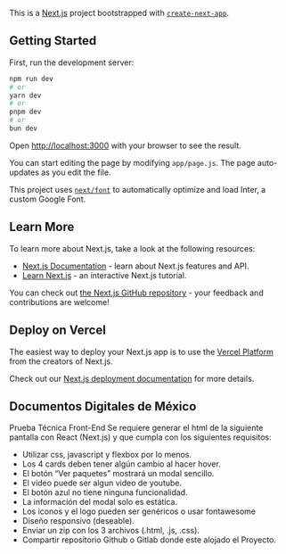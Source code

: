 This is a [Next.js](https://nextjs.org/) project bootstrapped with [`create-next-app`](https://github.com/vercel/next.js/tree/canary/packages/create-next-app).

## Getting Started

First, run the development server:

```bash
npm run dev
# or
yarn dev
# or
pnpm dev
# or
bun dev
```

Open [http://localhost:3000](http://localhost:3000) with your browser to see the result.

You can start editing the page by modifying `app/page.js`. The page auto-updates as you edit the file.

This project uses [`next/font`](https://nextjs.org/docs/basic-features/font-optimization) to automatically optimize and load Inter, a custom Google Font.

## Learn More

To learn more about Next.js, take a look at the following resources:

- [Next.js Documentation](https://nextjs.org/docs) - learn about Next.js features and API.
- [Learn Next.js](https://nextjs.org/learn) - an interactive Next.js tutorial.

You can check out [the Next.js GitHub repository](https://github.com/vercel/next.js/) - your feedback and contributions are welcome!

## Deploy on Vercel

The easiest way to deploy your Next.js app is to use the [Vercel Platform](https://vercel.com/new?utm_medium=default-template&filter=next.js&utm_source=create-next-app&utm_campaign=create-next-app-readme) from the creators of Next.js.

Check out our [Next.js deployment documentation](https://nextjs.org/docs/deployment) for more details.

## Documentos Digitales de México


Prueba Técnica Front-End
Se requiere generar el html de la siguiente pantalla con React (Next.js) y que cumpla
con los siguientes requisitos:
- Utilizar css, javascript y flexbox por lo menos.
- Los 4 cards deben tener algún cambio al hacer hover.
- El botón “Ver paquetes” mostrará un modal sencillo.
- El video puede ser algun video de youtube.
- El botón azul no tiene ninguna funcionalidad.
- La información del modal solo es estática.
- Los iconos y el logo pueden ser genéricos o usar fontawesome
- Diseño responsivo (deseable).
- Enviar un zip con los 3 archivos (.html, .js, .css).
- Compartir repositorio Github o Gitlab donde este alojado el Proyecto.